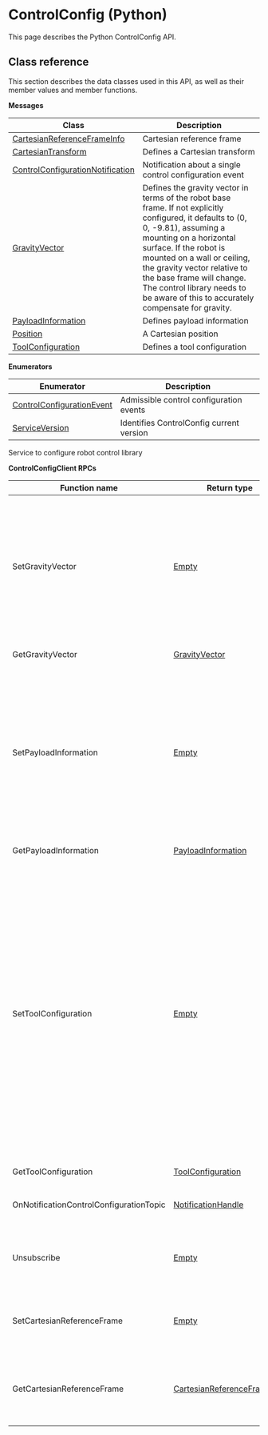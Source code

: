 # ControlConfig \(Python\)

This page describes the Python ControlConfig API.

## Class reference

This section describes the data classes used in this API, as well as their member values and member functions.

 **Messages** 

|Class|Description|
|-----|-----------|
|[CartesianReferenceFrameInfo](../messages/ControlConfig/CartesianReferenceFrameInfo.md#)|Cartesian reference frame|
|[CartesianTransform](../messages/ControlConfig/CartesianTransform.md#)|Defines a Cartesian transform|
|[ControlConfigurationNotification](../messages/ControlConfig/ControlConfigurationNotification.md#)|Notification about a single control configuration event|
|[GravityVector](../messages/ControlConfig/GravityVector.md#)|Defines the gravity vector in terms of the robot base frame. If not explicitly configured, it defaults to \(0, 0, -9.81\), assuming a mounting on a horizontal surface. If the robot is mounted on a wall or ceiling, the gravity vector relative to the base frame will change. The control library needs to be aware of this to accurately compensate for gravity.|
|[PayloadInformation](../messages/ControlConfig/PayloadInformation.md#)|Defines payload information|
|[Position](../messages/ControlConfig/Position.md#)|A Cartesian position|
|[ToolConfiguration](../messages/ControlConfig/ToolConfiguration.md#)|Defines a tool configuration|

 **Enumerators** 

|Enumerator|Description|
|----------|-----------|
|[ControlConfigurationEvent](../enums/ControlConfig/ControlConfigurationEvent.md#)|Admissible control configuration events|
|[ServiceVersion](../enums/ControlConfig/ServiceVersion.md#)|Identifies ControlConfig current version|

Service to configure robot control library

 **ControlConfigClient RPCs** 

|Function name|Return type|Input type|Description|
|-------------|-----------|----------|-----------|
|SetGravityVector|[Empty](../messages/Common/Empty.md#)|[GravityVector](../messages/ControlConfig/GravityVector.md#)|Sets global gravity vector in terms of base reference frame. This needs to be configured to enable control of the robot in wall or ceiling mounting of the robot.|
|GetGravityVector|[GravityVector](../messages/ControlConfig/GravityVector.md#)|[Empty](../messages/Common/Empty.md#)|Retrieves global gravity vector|
|SetPayloadInformation|[Empty](../messages/Common/Empty.md#)|[PayloadInformation](../messages/ControlConfig/PayloadInformation.md#)|Sets payload information. This needs to be configured so that the control library can take into account the presence of the payload mass in computing the dynamics of the robot.|
|GetPayloadInformation|[PayloadInformation](../messages/ControlConfig/PayloadInformation.md#)|[Empty](../messages/Common/Empty.md#)|Retrieves payload information|
|SetToolConfiguration|[Empty](../messages/Common/Empty.md#)|[ToolConfiguration](../messages/ControlConfig/ToolConfiguration.md#)|Sets tool configuration. This needs to be configured for two reasons. 1\) so that the control library can take into account the presence of the tool mass in computing the dynamics of the robot. 2\) so that the robot is aware of the tool frame center relative position and orientation to correctly compute and report the tool position.|
|GetToolConfiguration|[ToolConfiguration](../messages/ControlConfig/ToolConfiguration.md#)|[Empty](../messages/Common/Empty.md#)|Retrieves tool configuration|
|OnNotificationControlConfigurationTopic|[NotificationHandle](../messages/Common/NotificationHandle.md#)|[NotificationOptions](../messages/Common/NotificationOptions.md#)|Subscribes to control configuration notifications|
|Unsubscribe|[Empty](../messages/Common/Empty.md#)|[NotificationHandle](../messages/Common/NotificationHandle.md#)|Unsubscribes client from receiving specified type of notifications|
|SetCartesianReferenceFrame|[Empty](../messages/Common/Empty.md#)|[CartesianReferenceFrameInfo](../messages/ControlConfig/CartesianReferenceFrameInfo.md#)|Defines the reference frame to use with twist and wrench commands|
|GetCartesianReferenceFrame|[CartesianReferenceFrameInfo](../messages/ControlConfig/CartesianReferenceFrameInfo.md#)|[Empty](../messages/Common/Empty.md#)|Retrieves the current reference frame used by the twist and wrench commands|

